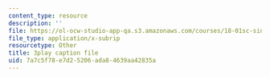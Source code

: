 ```yaml
---
content_type: resource
description: ''
file: https://ol-ocw-studio-app-qa.s3.amazonaws.com/courses/18-01sc-single-variable-calculus-fall-2010/7a7c5f78e7d25206ada84639aa42835a_2keGgDBJKGU.vtt
file_type: application/x-subrip
resourcetype: Other
title: 3play caption file
uid: 7a7c5f78-e7d2-5206-ada8-4639aa42835a
---
```

